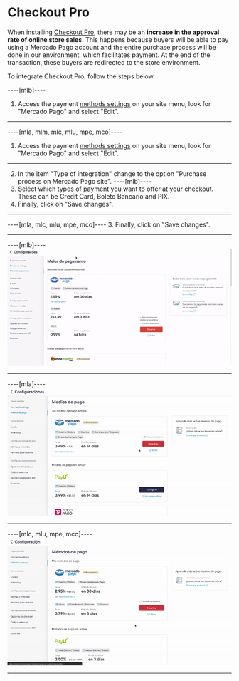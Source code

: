 # Checkout Pro
 
When installing [Checkout Pro](/developers/en/docs/checkout-pro/landing), there may be an **increase in the approval rate of online store sales**. This happens because buyers will be able to pay using a Mercado Pago account and the entire purchase process will be done in our environment, which facilitates payment. At the end of the transaction, these buyers are redirected to the store environment.
 
To integrate Checkout Pro, follow the steps below.

----[mlb]---- 

1. Access the payment [methods settings](https://lojavirtualnuvem.com.br/admin/payments/) on your site menu, look for "Mercado Pago" and select "Edit".

------------
----[mla, mlm, mlc, mlu, mpe, mco]----
1. Access the payment [methods settings](https://mitiendanube.com/admin/payments/) on your site menu, look for "Mercado Pago" and select "Edit".

------------
2. In the item "Type of integration" change to the option "Purchase process on Mercado Pago site".
----[mlb]---- 
3. Select which types of payment you want to offer at your checkout. These can be Credit Card, Boleto Bancario and PIX.
4. Finally, click on "Save changes".

------------
----[mla, mlc, mlu, mpe, mco]----
3. Finally, click on "Save changes". 

------------

----[mlb]----
![Payments Checkout Pro - Nuvem Shop](/images/nuvemshop/nuvemshop_checkout_redirect_3.gif)

------------
----[mla]----
![Payments Checkout Pro - Nuvem Shop](/images/nuvemshop/ar_tiendanube_checkout_redirect.gif)

------------
----[mlc, mlu, mpe, mco]----
![Payments Checkout Pro - Nuvem Shop](/images/nuvemshop/mx_tiendanube_checkout_redirect.gif)

------------